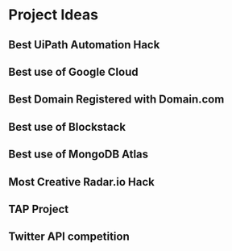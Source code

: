 # Project Ideas

## Best UiPath Automation Hack

## Best use of Google Cloud

## Best Domain Registered with Domain.com

## Best use of Blockstack

## Best use of MongoDB Atlas

## Most Creative Radar.io Hack

## TAP Project

## Twitter API competition
